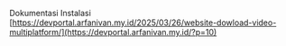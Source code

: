Dokumentasi Instalasi
[https://devportal.arfanivan.my.id/2025/03/26/website-dowload-video-multiplatform/](https://devportal.arfanivan.my.id/?p=10)
